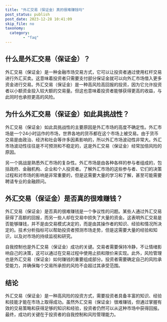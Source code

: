 ```yaml
---
title: "外汇交易（保证金）真的很难赚钱吗"
post_status: publish
post_date: 2023-12-28 10:41:09
skip_file: no
taxonomy:
  category:
        - "faq"
---
```


## 什么是外汇交易（保证金）？

外汇交易（保证金）是一种金融市场交易方式，它可以让投资者通过使用杠杆交易进行外汇买卖。这意味着投资者只需要支付部分保证金就可以向外汇市场借入更多资金进行交易。外汇交易（保证金）是一种高风险高回报的投资，因为它允许投资者以小额资金投入较大额的交易量。但这也意味着投资者能够获得更高的收益，与此同时也承担更高的风险。

## 为什么外汇交易（保证金）如此具挑战性？

外汇交易（保证金）如此具挑战性的主要原因是外汇市场的高度不确定性。外汇市场是一个24小时运作的市场，世界各地的货币都在这个市场上被交易。由于货币交易是由政治、经济和社会等许多因素影响的，所以外汇市场波动性非常大。外汇市场波动性往往是不可预测和不稳定的，这是外汇交易（保证金）经常加倍风险的原因。

另一个挑战是熟悉外汇市场的复杂性。外汇市场是由各种各样的参与者组成的，包括政府、金融机构、企业和个人投资者。了解外汇市场的这些参与者、它们的决策过程和对市场的影响是非常重要的，但是这需要大量的学习和了解，甚至可能需要聘请专业的金融顾问。

## 外汇交易（保证金）是否真的很难赚钱？

外汇交易（保证金）是否真的很难赚钱是一个争议性的问题。某些人通过外汇交易获得了高额的回报，而另一些人却在交易中损失了大量的资金。这表明外汇交易是否能够赚钱，并不是由交易模式决定的，而是由其操作者的知识、经验和情况所决定的。技术分析指标可以帮助投资者预测市场走势，但是这需要大量的经验和知识，以及对市场的持续监视和研究。

自我控制也是外汇交易（保证金）成功的关键。交易者需要保持冷静，不让情绪影响自己的决策，这可以通过在交易过程中使用止损和限价来实现。此外，风险管理也是外汇交易（保证金）如何赚钱的重要组成部分。投资者需要确定自己的风险承受能力，并确保每个交易所承担的风险不会超过其承受范围。

## 结论

外汇交易（保证金）是一种高风险的投资方式，需要投资者具备丰富的知识、经验和技能才能在市场上取得成功。虽然外汇交易（保证金）很难赚钱，但通过掌握有效的交易策略和获得足够的知识和经验，投资者仍然可以从这种市场中获得回报。最终，成功的关键在于投资者的自我控制和风险管理能力。
